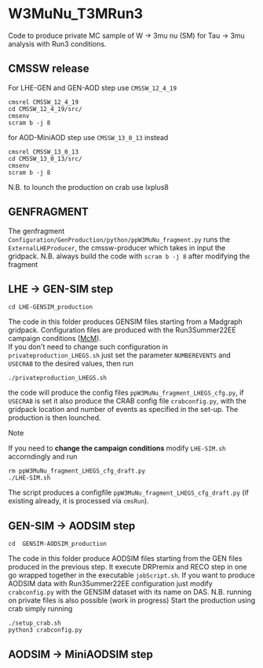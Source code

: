# W3MuNu_T3MRun3
Code to produce private MC sample of W -> 3mu nu (SM) for Tau -> 3mu analysis with Run3 conditions.
## CMSSW release
For LHE-GEN and GEN-AOD step use `CMSSW_12_4_19`
```
cmsrel CMSSW_12_4_19
cd CMSSW_12_4_19/src/
cmsenv
scram b -j 8
```
for AOD-MiniAOD step use `CMSSW_13_0_13` instead
```
cmsrel CMSSW_13_0_13 
cd CMSSW_13_0_13/src/
cmsenv
scram b -j 8
```

N.B. to lounch the production on crab use lxplus8
## GENFRAGMENT
The genfragment `Configuration/GenProduction/python/ppW3MuNu_fragment.py` runs the `ExternalLHEProducer`, the cmssw-producer which takes in input the gridpack.
N.B. always build the code with `scram b -j 8` after modifying the fragment

## LHE -> GEN-SIM step
```
cd LHE-GENSIM_production
```
The code in this folder produces GENSIM files starting from a Madgraph gridpack.
Configuration files are produced with the Run3Summer22EE campaign conditions ([McM](https://cms-pdmv-prod.web.cern.ch/mcm/requests?dataset_name=WtoTauNu_Tauto3Mu_TuneCP5_13p6TeV_pythia8&page=0&shown=127)).\
If you don't need to change such configuration in `privateproduction_LHEGS.sh` just set the parameter `NUMBEREVENTS` and `USECRAB` to the desired values, then run
```
./privateproduction_LHEGS.sh
```
the code will produce the config files `ppW3MuNu_fragment_LHEGS_cfg.py`, if `USECRAB` is set it also produce the CRAB config file `crabconfig.py`, with the gridpack location and number of events as specified in the set-up. The production is then lounched.
> [!NOTE]
>If you need to **change the campaign conditions** modify `LHE-SIM.sh` accorndingly and run
>```
>rm ppW3MuNu_fragment_LHEGS_cfg_draft.py
>./LHE-SIM.sh
>```
>The script produces a configfile `ppW3MuNu_fragment_LHEGS_cfg_draft.py` (if existing already, it is processed via `cmsRun`).
## GEN-SIM -> AODSIM step
```
cd  GENSIM-AODSIM_production
```
The code in this folder produce AODSIM files starting from the GEN files produced in the previous step. It execute DRPremix and RECO step in one go wrapped together in the executable `jobScript.sh`.
If you want to produce AODSIM data with Run3Summer22EE configuration just modify `crabconfig.py` with the GENSIM dataset with its name on DAS.
N.B. running on private files is also possible (work in progress)
Start the production using crab simply running
```
./setup_crab.sh
python3 crabconfig.py
```
## AODSIM -> MiniAODSIM step



